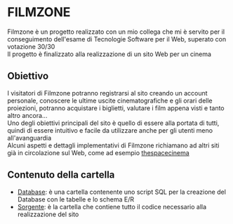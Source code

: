 # FILMZONE
Filmzone è un progetto realizzato con un mio collega che mi è servito per il conseguimento dell'esame di Tecnologie Software per il Web, superato con votazione 30/30  
Il progetto è finalizzato alla realizzazione di un sito Web per un cinema

## Obiettivo
I visitatori di Filmzone potranno registrarsi al sito creando un account personale, conoscere le ultime uscite cinematografiche e gli orari delle proiezioni, potranno acquistare i biglietti, valutare i film appena visti e tanto altro ancora...  
Uno degli obiettivi principali del sito è quello di essere alla portata di tutti, quindi di essere intuitivo e facile da utilizzare anche per gli utenti meno all'avanguardia  
Alcuni aspetti e dettagli implementativi di Filmzone richiamano ad altri siti già in circolazione sul Web, come ad esempio [thespacecinema](https://www.thespacecinema.it)  


## Contenuto della cartella
- [Database](database): è una cartella contenente uno script SQL per la creazione del Database con le tabelle e lo schema E/R
- [Sorgente](vittoria-riviello_pj): è la cartella che contiene tutto il codice necessario alla realizzazione del sito
